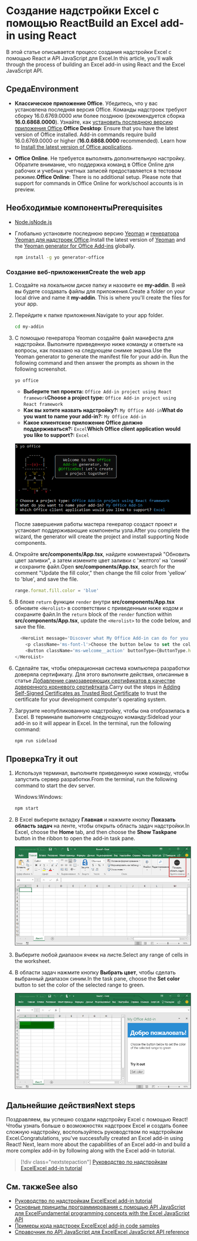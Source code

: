 # <a name="build-an-excel-add-in-using-react"></a><span data-ttu-id="8164c-101">Создание надстройки Excel с помощью React</span><span class="sxs-lookup"><span data-stu-id="8164c-101">Build an Excel add-in using React</span></span>

<span data-ttu-id="8164c-102">В этой статье описывается процесс создания надстройки Excel с помощью React и API JavaScript для Excel.</span><span class="sxs-lookup"><span data-stu-id="8164c-102">In this article, you'll walk through the process of building an Excel add-in using React and the Excel JavaScript API.</span></span>

## <a name="environment"></a><span data-ttu-id="8164c-103">Среда</span><span class="sxs-lookup"><span data-stu-id="8164c-103">Environment</span></span>

- <span data-ttu-id="8164c-p101">**Классическое приложение Office**. Убедитесь, что у вас установлена ​​последняя версия Office. Команды надстроек требуют сборку 16.0.6769.0000 или более позднюю (рекомендуется сборка **16.0.6868.0000**). Узнайте, как [установить последнюю версию приложения Office](http://aka.ms/latestoffice).</span><span class="sxs-lookup"><span data-stu-id="8164c-p101">**Office Desktop**: Ensure that you have the latest version of Office installed. Add-in commands require build 16.0.6769.0000 or higher (**16.0.6868.0000** recommended). Learn how to [Install the latest version of Office applications](http://aka.ms/latestoffice).</span></span> 
 
- <span data-ttu-id="8164c-p102">**Office Online**. Не требуется выполнять дополнительную настройку. Обратите внимание, что поддержка команд в Office Online для рабочих и учебных учетных записей предоставляется в тестовом режиме.</span><span class="sxs-lookup"><span data-stu-id="8164c-p102">**Office Online**: There is no additional setup. Please note that support for commands in Office Online for work/school accounts is in preview.</span></span>

## <a name="prerequisites"></a><span data-ttu-id="8164c-109">Необходимые компоненты</span><span class="sxs-lookup"><span data-stu-id="8164c-109">Prerequisites</span></span>

- [<span data-ttu-id="8164c-110">Node.js</span><span class="sxs-lookup"><span data-stu-id="8164c-110">Node.js</span></span>](https://nodejs.org)

- <span data-ttu-id="8164c-111">Глобально установите последнюю версию [Yeoman](https://github.com/yeoman/yo) и [генератора Yeoman для надстроек Office](https://github.com/OfficeDev/generator-office).</span><span class="sxs-lookup"><span data-stu-id="8164c-111">Install the latest version of [Yeoman](https://github.com/yeoman/yo) and the [Yeoman generator for Office Add-ins](https://github.com/OfficeDev/generator-office) globally.</span></span>
    ```bash
    npm install -g yo generator-office
    ```

### <a name="create-the-web-app"></a><span data-ttu-id="8164c-112">Создание веб-приложения</span><span class="sxs-lookup"><span data-stu-id="8164c-112">Create the web app</span></span>

1. <span data-ttu-id="8164c-p103">Создайте на локальном диске папку и назовите ее **my-addin**. В ней вы будете создавать файлы для приложения.</span><span class="sxs-lookup"><span data-stu-id="8164c-p103">Create a folder on your local drive and name it **my-addin**. This is where you'll create the files for your app.</span></span>

2. <span data-ttu-id="8164c-115">Перейдите к папке приложения.</span><span class="sxs-lookup"><span data-stu-id="8164c-115">Navigate to your app folder.</span></span>

    ```bash
    cd my-addin
    ```

3. <span data-ttu-id="8164c-p104">С помощью генератора Yeoman создайте файл манифеста для надстройки. Выполните приведенную ниже команду и ответьте на вопросы, как показано на следующем снимке экрана.</span><span class="sxs-lookup"><span data-stu-id="8164c-p104">Use the Yeoman generator to generate the manifest file for your add-in. Run the following command and then answer the prompts as shown in the following screenshot.</span></span>

    ```bash
    yo office
    ```

    - <span data-ttu-id="8164c-118">**Выберите тип проекта:** `Office Add-in project using React framework`</span><span class="sxs-lookup"><span data-stu-id="8164c-118">**Choose a project type:** `Office Add-in project using React framework`</span></span>
    - <span data-ttu-id="8164c-119">**Как вы хотите назвать надстройку?:** `My Office Add-in`</span><span class="sxs-lookup"><span data-stu-id="8164c-119">**What do you want to name your add-in?:** `My Office Add-in`</span></span>
    - <span data-ttu-id="8164c-120">**Какое клиентское приложение Office должно поддерживаться?:** `Excel`</span><span class="sxs-lookup"><span data-stu-id="8164c-120">**Which Office client application would you like to support?:** `Excel`</span></span>

    ![Генератор Yeoman](../images/yo-office-excel-react.png)
    
    <span data-ttu-id="8164c-122">После завершения работы мастера генератор создаст проект и установит поддерживающие компоненты узла.</span><span class="sxs-lookup"><span data-stu-id="8164c-122">After you complete the wizard, the generator will create the project and install supporting Node components.</span></span>

4.  <span data-ttu-id="8164c-123">Откройте **src/components/App.tsx**, найдите комментарий "Обновить цвет заливки", а затем измените цвет заливки с 'желтого' на 'синий' и сохраните файл.</span><span class="sxs-lookup"><span data-stu-id="8164c-123">Open **src/components/App.tsx**, search for the comment "Update the fill color," then change the fill color from 'yellow' to 'blue', and save the file.</span></span> 

    ```js
    range.format.fill.color = 'blue'

    ```

5. <span data-ttu-id="8164c-124">В блоке `return` функции `render` внутри **src/components/App.tsx** обновите `<Herolist>` в соответствии с приведенным ниже кодом и сохраните файл.</span><span class="sxs-lookup"><span data-stu-id="8164c-124">In the `return` block of the `render` function within **src/components/App.tsx**, update the `<Herolist>` to the code below, and save the file.</span></span> 

    ```js
      <HeroList message='Discover what My Office Add-in can do for you today!' items={this.state.listItems}>
        <p className='ms-font-l'>Choose the button below to set the color of the selected range to blue. <b>Set color</b>.</p>
        <Button className='ms-welcome__action' buttonType={ButtonType.hero} iconProps={{ iconName: 'ChevronRight' }} onClick={this.click}>Run</Button>
    </HeroList>
    ```

6. <span data-ttu-id="8164c-125">Сделайте так, чтобы операционная система компьютера разработки доверяла сертификату. Для этого выполните действия, описанные в статье [Добавление самозаверяющих сертификатов в качестве доверенного корневого сертифтката](https://github.com/OfficeDev/generator-office/blob/master/src/docs/ssl.md).</span><span class="sxs-lookup"><span data-stu-id="8164c-125">Carry out the steps in [Adding Self-Signed Certificates as Trusted Root Certificate](https://github.com/OfficeDev/generator-office/blob/master/src/docs/ssl.md) to trust the certificate for your development computer's operating system.</span></span>

7. <span data-ttu-id="8164c-p105">Загрузите неопубликованную надстройку, чтобы она отобразилась в Excel. В терминале выполните следующую команду:</span><span class="sxs-lookup"><span data-stu-id="8164c-p105">Sideload your add-in so it will appear in Excel. In the terminal, run the following command:</span></span> 
    
    ```bash
    npm run sideload
    ```

## <a name="try-it-out"></a><span data-ttu-id="8164c-128">Проверка</span><span class="sxs-lookup"><span data-stu-id="8164c-128">Try it out</span></span>

1. <span data-ttu-id="8164c-129">Используя терминал, выполните приведенную ниже команду, чтобы запустить сервер разработки.</span><span class="sxs-lookup"><span data-stu-id="8164c-129">From the terminal, run the following command to start the dev server.</span></span>

    <span data-ttu-id="8164c-130">Windows:</span><span class="sxs-lookup"><span data-stu-id="8164c-130">Windows:</span></span>
    ```bash
    npm start
    ```

2. <span data-ttu-id="8164c-131">В Excel выберите вкладку **Главная** и нажмите кнопку **Показать область задач** на ленте, чтобы открыть область задач надстройки.</span><span class="sxs-lookup"><span data-stu-id="8164c-131">In Excel, choose the **Home** tab, and then choose the **Show Taskpane** button in the ribbon to open the add-in task pane.</span></span>

    ![Кнопка надстройки Excel](../images/excel-quickstart-addin-2b.png)

3. <span data-ttu-id="8164c-133">Выберите любой диапазон ячеек на листе.</span><span class="sxs-lookup"><span data-stu-id="8164c-133">Select any range of cells in the worksheet.</span></span>

4. <span data-ttu-id="8164c-134">В области задач нажмите кнопку **Выбрать цвет**, чтобы сделать выбранный диапазон синим.</span><span class="sxs-lookup"><span data-stu-id="8164c-134">In the task pane, choose the **Set color** button to set the color of the selected range to green.</span></span>

    ![Надстройка Excel](../images/excel-quickstart-addin-2c.png)

## <a name="next-steps"></a><span data-ttu-id="8164c-136">Дальнейшие действия</span><span class="sxs-lookup"><span data-stu-id="8164c-136">Next steps</span></span>

<span data-ttu-id="8164c-p106">Поздравляем, вы успешно создали надстройку Excel с помощью React! Чтобы узнать больше о возможностях надстроек Excel и создать более сложную надстройку, воспользуйтесь руководством по надстройкам Excel.</span><span class="sxs-lookup"><span data-stu-id="8164c-p106">Congratulations, you've successfully created an Excel add-in using React! Next, learn more about the capabilities of an Excel add-in and build a more complex add-in by following along with the Excel add-in tutorial.</span></span>

> [!div class="nextstepaction"]
> [<span data-ttu-id="8164c-139">Руководство по надстройкам Excel</span><span class="sxs-lookup"><span data-stu-id="8164c-139">Excel add-in tutorial</span></span>](../tutorials/excel-tutorial.yml)

## <a name="see-also"></a><span data-ttu-id="8164c-140">См. также</span><span class="sxs-lookup"><span data-stu-id="8164c-140">See also</span></span>

* [<span data-ttu-id="8164c-141">Руководство по надстройкам Excel</span><span class="sxs-lookup"><span data-stu-id="8164c-141">Excel add-in tutorial</span></span>](../tutorials/excel-tutorial-create-table.md)
* [<span data-ttu-id="8164c-142">Основные принципы программирования с помощью API JavaScript для Excel</span><span class="sxs-lookup"><span data-stu-id="8164c-142">Fundamental programming concepts with the Excel JavaScript API</span></span>](../excel/excel-add-ins-core-concepts.md)
* [<span data-ttu-id="8164c-143">Примеры кода надстроек Excel</span><span class="sxs-lookup"><span data-stu-id="8164c-143">Excel add-in code samples</span></span>](https://developer.microsoft.com/office/gallery/?filterBy=Samples,Excel)
* [<span data-ttu-id="8164c-144">Справочник по API JavaScript для Excel</span><span class="sxs-lookup"><span data-stu-id="8164c-144">Excel JavaScript API reference</span></span>](https://docs.microsoft.com/office/dev/add-ins/reference/overview/excel-add-ins-reference-overview?view=office-js)
